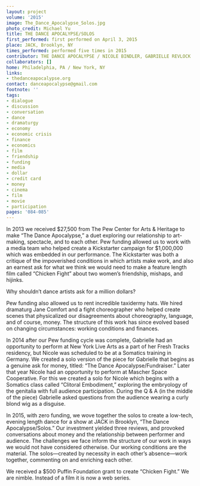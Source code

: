 ```yaml
---
layout: project
volume: '2015'
image: The_Dance_Apocalypse_Solos.jpg
photo_credit: Michael Yu
title: THE DANCE APOCALYPSE/SOLOS
first_performed: first performed on April 3, 2015
place: JACK, Brooklyn, NY
times_performed: performed five times in 2015
contributor: THE DANCE APOCALYPSE / NICOLE BINDLER, GABRIELLE REVLOCK
collaborators: []
home: Philadelphia, PA / New York, NY
links:
- thedanceapocalypse.org
contact: danceapocalypse@gmail.com
footnote: ''
tags:
- dialogue
- discussion
- conversation
- dance
- dramaturgy
- economy
- economic crisis
- finance
- economics
- film
- friendship
- funding
- media
- dollar
- credit card
- money
- cinema
- film
- movie
- participation
pages: '084-085'
---
```


In 2013 we received $27,500 from The Pew Center for Arts & Heritage to make “The Dance Apocalypse,” a duet exploring our relationship to art-making, spectacle, and to each other. Pew funding allowed us to work with a media team who helped create a Kickstarter campaign for $1,000,000 which was embedded in our performance. The Kickstarter was both a critique of the impoverished conditions in which artists make work, and also an earnest ask for what we think we would need to make a feature length film called “Chicken Fight” about two women’s friendship, mishaps, and hijinks.

Why shouldn’t dance artists ask for a million dollars?

Pew funding also allowed us to rent incredible taxidermy hats. We hired dramaturg Jane Comfort and a fight choreographer who helped create scenes that physicalized our disagreements about choreography, language, and of course, money. The structure of this work has since evolved based on changing circumstances: working conditions and finances.

In 2014 after our Pew funding cycle was complete, Gabrielle had an opportunity to perform at New York Live Arts as a part of her Fresh Tracks residency, but Nicole was scheduled to be at a Somatics training in Germany. We created a solo version of the piece for Gabrielle that begins as a genuine ask for money, titled: “The Dance Apocalypse/Fundraiser.” Later that year Nicole had an opportunity to perform at Mascher Space Cooperative. For this we created a solo for Nicole which begins with a Somatics class called “Clitoral Embodiment,” exploring the embryology of the genitalia with full audience participation. During the Q & A (in the middle of the piece) Gabrielle asked questions from the audience wearing a curly blond wig as a disguise.

In 2015, with zero funding, we wove together the solos to create a low-tech, evening length dance for a show at JACK in Brooklyn, “The Dance Apocalypse/Solos.” Our investment yielded three reviews, and provoked conversations about money and the relationship between performer and audience. The challenges we face inform the structure of our work in ways we would not have considered otherwise. Our working conditions are the material. The solos—created by necessity in each other’s absence—work together, commenting on and enriching each other.

We received a $500 Puffin Foundation grant to create “Chicken Fight.” We are nimble. Instead of a film it is now a web series.
